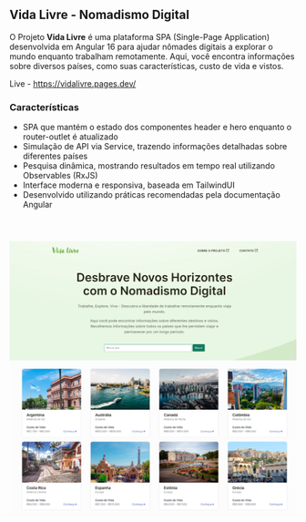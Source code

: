 ## Vida Livre - Nomadismo Digital

O Projeto **Vida Livre** é uma plataforma SPA (Single-Page Application) desenvolvida em Angular 16 para ajudar nômades digitais a explorar o mundo enquanto trabalham remotamente. Aqui, você encontra informações sobre diversos países, como suas características, custo de vida e vistos.

Live - https://vidalivre.pages.dev/

### Características

- SPA que mantém o estado dos componentes header e hero enquanto o router-outlet é atualizado
- Simulação de API via Service, trazendo informações detalhadas sobre diferentes países
- Pesquisa dinâmica, mostrando resultados em tempo real utilizando Observables (RxJS)
- Interface moderna e responsiva, baseada em TailwindUI
- Desenvolvido utilizando práticas recomendadas pela documentação Angular

#

<br>
<div align="center">
<img alt="VidaLivre" width="700px" src="https://raw.githubusercontent.com/William-Nogueira/vida-livre/master/src/assets/vidalivre.png"/>
</div>

